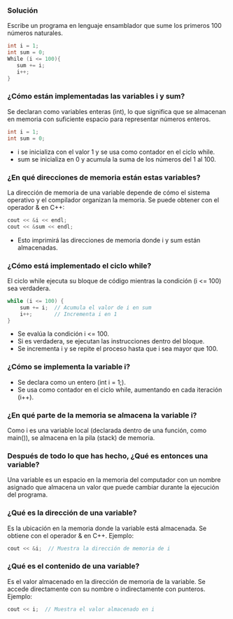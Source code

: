 ### Solución

Escribe un programa en lenguaje ensamblador que sume los primeros 100 números naturales.

```cpp
int i = 1;
int sum = 0;
While (i <= 100){
   sum += i;
   i++;
}
```

### ¿Cómo están implementadas las variables i y sum?
Se declaran como variables enteras (int), lo que significa que se almacenan en memoria con suficiente espacio para representar números enteros.

```cpp
int i = 1;
int sum = 0;
```
- i se inicializa con el valor 1 y se usa como contador en el ciclo while.
- sum se inicializa en 0 y acumula la suma de los números del 1 al 100.

### ¿En qué direcciones de memoria están estas variables?
La dirección de memoria de una variable depende de cómo el sistema operativo y el compilador organizan la memoria. Se puede obtener con el operador & en C++:

```cpp
cout << &i << endl;
cout << &sum << endl;
```
- Esto imprimirá las direcciones de memoria donde i y sum están almacenadas.

### ¿Cómo está implementado el ciclo while?
El ciclo while ejecuta su bloque de código mientras la condición (i <= 100) sea verdadera.

```cpp
while (i <= 100) {
    sum += i;  // Acumula el valor de i en sum
    i++;       // Incrementa i en 1
}
```
- Se evalúa la condición i <= 100.
- Si es verdadera, se ejecutan las instrucciones dentro del bloque.
- Se incrementa i y se repite el proceso hasta que i sea mayor que 100.

### ¿Cómo se implementa la variable i?

- Se declara como un entero (int i = 1;).
- Se usa como contador en el ciclo while, aumentando en cada iteración (i++).

### ¿En qué parte de la memoria se almacena la variable i?
Como i es una variable local (declarada dentro de una función, como main()), se almacena en la pila (stack) de memoria.

### Después de todo lo que has hecho, ¿Qué es entonces una variable?
Una variable es un espacio en la memoria del computador con un nombre asignado que almacena un valor que puede cambiar durante la ejecución del programa.

### ¿Qué es la dirección de una variable?
Es la ubicación en la memoria donde la variable está almacenada. Se obtiene con el operador & en C++.
Ejemplo:

```cpp
cout << &i;  // Muestra la dirección de memoria de i
```

### ¿Qué es el contenido de una variable?
Es el valor almacenado en la dirección de memoria de la variable. Se accede directamente con su nombre o indirectamente con punteros.
Ejemplo:

```cpp
cout << i;  // Muestra el valor almacenado en i
```
